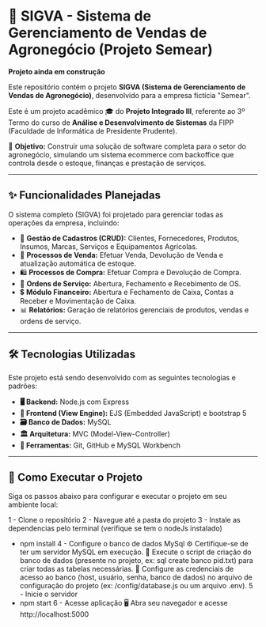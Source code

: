 # 🌱 SIGVA - Sistema de Gerenciamento de Vendas de Agronegócio (Projeto Semear)

**Projeto ainda em construção**

Este repositório contém o projeto **SIGVA (Sistema de Gerenciamento de Vendas de Agronegócio)**, desenvolvido para a empresa fictícia "Semear".

Este é um projeto acadêmico 🎓 do **Projeto Integrado III**, referente ao 3º Termo do curso de **Análise e Desenvolvimento de Sistemas** da FIPP (Faculdade de Informática de Presidente Prudente).

🎯 **Objetivo:** Construir uma solução de software completa para o setor do agronegócio, simulando um sistema ecommerce com backoffice que controla desde o estoque, finanças e prestação de serviços.

---

## ✨ Funcionalidades Planejadas

O sistema completo (SIGVA) foi projetado para gerenciar todas as operações da empresa, incluindo:

* 📝 **Gestão de Cadastros (CRUD):** Clientes, Fornecedores, Produtos, Insumos, Marcas, Serviços e Equipamentos Agrícolas.
* 🛒 **Processos de Venda:** Efetuar Venda, Devolução de Venda e atualização automática de estoque.
* 🛍️ **Processos de Compra:** Efetuar Compra e Devolução de Compra.
* 🔧 **Ordens de Serviço:** Abertura, Fechamento e Recebimento de OS.
* 💲 **Módulo Financeiro:** Abertura e Fechamento de Caixa, Contas a Receber e Movimentação de Caixa.
* 📊 **Relatórios:** Geração de relatórios gerenciais de produtos, vendas e ordens de serviço.

---

## 🛠️ Tecnologias Utilizadas

Este projeto está sendo desenvolvido com as seguintes tecnologias e padrões:

* **🖥️ Backend:** Node.js com Express
* **🎨 Frontend (View Engine):** EJS (Embedded JavaScript) e bootstrap 5
* **🗃️ Banco de Dados:** MySQL
* **🏛️ Arquitetura:** MVC (Model-View-Controller)
* **🧰 Ferramentas:** Git, GitHub e MySQL Workbench

---

## 🚀 Como Executar o Projeto

Siga os passos abaixo para configurar e executar o projeto em seu ambiente local:

1 - Clone o repositório
2 - Navegue até a pasta do projeto
3 - Instale as dependencias pelo terminal (verifique se tem o nodeJs instalado)
- npm install
4 - Configure o banco de dados MySql
⚙️ Certifique-se de ter um servidor MySQL em execução.
📄 Execute o script de criação do banco de dados (presente no projeto, ex: sql create banco pid.txt) para criar todas as tabelas necessárias.
🔑 Configure as credenciais de acesso ao banco (host, usuário, senha, banco de dados) no arquivo de configuração do projeto (ex: /config/database.js ou um arquivo .env).
5 - Inicie o servidor
- npm start
6 - Acesse aplicação
  🖥️ Abra seu navegador e acesse http://localhost:5000
